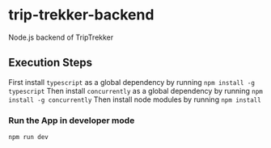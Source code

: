 # trip-trekker-backend
Node.js backend of TripTrekker

## Execution Steps 
First install `typescript` as a global dependency by running `npm install -g typescript`
Then install `concurrently` as a global dependency by running `npm install -g concurrently`
Then install node modules by running `npm install`

### Run the App in developer mode
`npm run dev`
